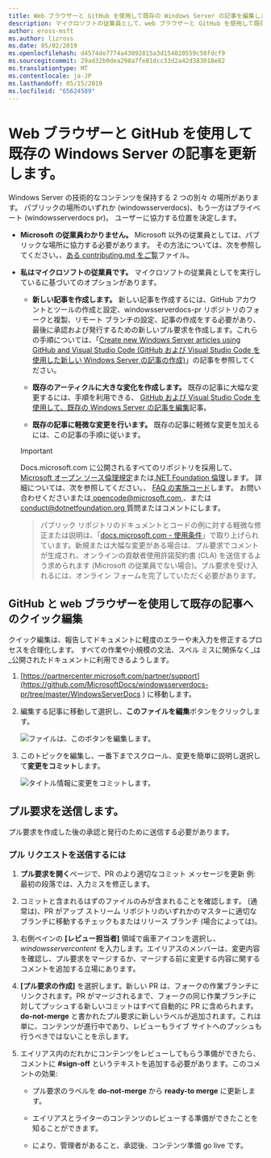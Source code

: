 ```yaml
---
title: Web ブラウザーと GitHub を使用して既存の Windows Server の記事を編集します。
description: マイクロソフトの従業員として、web ブラウザーと GitHub を使用して既存の Windows Server のドキュメントにクイック編集を加える方法。
author: eross-msft
ms.author: lizross
ms.date: 05/02/2019
ms.openlocfilehash: d4574de7774a43092815a3d154020559c50fdcf9
ms.sourcegitcommit: 29ad32b9dea298a7fe81dcc33d2a42d383018e82
ms.translationtype: MT
ms.contentlocale: ja-JP
ms.lasthandoff: 05/15/2019
ms.locfileid: "65624589"
---
```

# <a name="update-existing-windows-server-articles-using-a-web-browser-and-github"></a>Web ブラウザーと GitHub を使用して既存の Windows Server の記事を更新します。

Windows Server の技術的なコンテンツを保持する 2 つの別々 の場所があります。 パブリックの場所のいずれか (windowsserverdocs)、もう一方はプライベート (windowsserverdocs pr)。 ユーザーに協力する位置を決定します。

- **Microsoft の従業員わかりません。** Microsoft 以外の従業員としては、パブリックな場所に協力する必要があります。 その方法については、次を参照してください。、[ある contributing.md をご覧](https://github.com/MicrosoftDocs/windowsserverdocs/blob/master/CONTRIBUTING.md)ファイル。

- **私はマイクロソフトの従業員です。** マイクロソフトの従業員としてを実行しているに基づいてのオプションがあります。

    - **新しい記事を作成します。** 新しい記事を作成するには、GitHub アカウントとツールの作成と設定、windowsserverdocs-pr リポジトリのフォークと複製、リモート ブランチの設定、記事の作成をする必要があり、最後に承認および発行するための新しいプル要求を作成します。これらの手順については、「[Create new Windows Server articles using GitHub and Visual Studio Code (GitHub および Visual Studio Code を使用した新しい Windows Server の記事の作成)](create-new-using-github.md)」の記事を参照してください。

    - **既存のアーティクルに大きな変化を作成します。** 既存の記事に大幅な変更するには、手順を利用できる、 [GitHub および Visual Studio Code を使用して、既存の Windows Server の記事を編集](edit-existing-using-github.md)記事。

    - **既存の記事に軽微な変更を行います。** 既存の記事に軽微な変更を加えるには、この記事の手順に従います。

    > [!IMPORTANT]
    > Docs.microsoft.com に公開されるすべてのリポジトリを採用して、 [Microsoft オープン ソース倫理規定](https://opensource.microsoft.com/codeofconduct/)または[.NET Foundation 倫理](https://dotnetfoundation.org/code-of-conduct)します。 詳細については、次を参照してください。、 [FAQ の実施コード](https://opensource.microsoft.com/codeofconduct/faq/)します。 お問い合わせくださいまたは[ opencode@microsoft.com ](mailto:opencode@microsoft.com)、または[ conduct@dotnetfoundation.org ](mailto:conduct@dotnetfoundation.org)質問またはコメントにします。
    >

    > パブリック リポジトリのドキュメントとコードの例に対する軽微な修正または説明は、「[docs.microsoft.com - 使用条件](https://docs.microsoft.com/legal/termsofuse)」で取り上げられています。新規または大幅な変更がある場合は、プル要求でコメントが生成され、オンラインの貢献者使用許諾契約書 (CLA) を送信するよう求められます (Microsoft の従業員でない場合)。プル要求を受け入れるには、オンライン フォームを完了していただく必要があります。


## <a name="quick-edits-to-existing-articles-using-github-and-a-web-browser"></a>GitHub と web ブラウザーを使用して既存の記事へのクイック編集

クイック編集は、報告してドキュメントに軽度のエラーや未入力を修正するプロセスを合理化します。 すべての作業や小規模の文法、スペル ミスに関係なく_は_公開されたドキュメントに利用できるようします。

1. [https://partnercenter.microsoft.com/partner/support](https://github.com/MicrosoftDocs/windowsserverdocs-pr/tree/master/WindowsServerDocs ) に移動します。

2. 編集する記事に移動して選択し、**このファイルを編集**ボタンをクリックします。

   ![ファイルは、このボタンを編集します。](media/github-browser-updates/edit-this-file.png)

3. このトピックを編集し、一番下までスクロール、変更を簡単に説明し選択して**変更をコミット**します。

    ![タイトル情報に変更をコミットします。](media/github-browser-updates/commit-changes.png)

## <a name="submit-the-pull-request"></a>プル要求を送信します。

プル要求を作成した後の承認と発行のために送信する必要があります。

### <a name="to-submit-your-pull-request"></a>プル リクエストを送信するには

1. **プル要求を開く**ページで、PR のより適切なコミット メッセージを更新 例: 最初の段落では、入力ミスを修正します。

2. コミットと含まれるはずのファイルのみが含まれることを確認します。 (通常は)、PR がアップ ストリーム リポジトリのいずれかのマスターに適切なブランチに移動するチェックもまたはリリース ブランチ (場合によっては)。


3. 右側ペインの **[レビュー担当者]** 領域で歯車アイコンを選択し、_windowsservercontent_ を入力します。エイリアスのメンバーは、変更内容を確認し、プル要求をマージするか、マージする前に変更する内容に関するコメントを追加する立場にあります。


4. **[プル要求の作成]** を選択します。新しい PR は、フォークの作業ブランチにリンクされます。PR がマージされるまで、フォークの同じ作業ブランチに対してプッシュする新しいコミットはすべて自動的に PR に含められます。**do-not-merge** と書かれたプル要求に新しいラベルが追加されます。これは単に、コンテンツが進行中であり、レビューもライブ サイトへのプッシュも行うべきではないことを示します。


5. エイリアス内のだれかにコンテンツをレビューしてもらう準備ができたら、コメントに **#sign-off** というテキストを追加する必要があります。このコメントの効果:

   - プル要求のラベルを **do-not-merge** から **ready-to merge** に更新します。


    - エイリアスとライターのコンテンツのレビューする準備ができたことを知ることができます。

    - により、管理者があること、承認後、コンテンツ準備 go live です。
